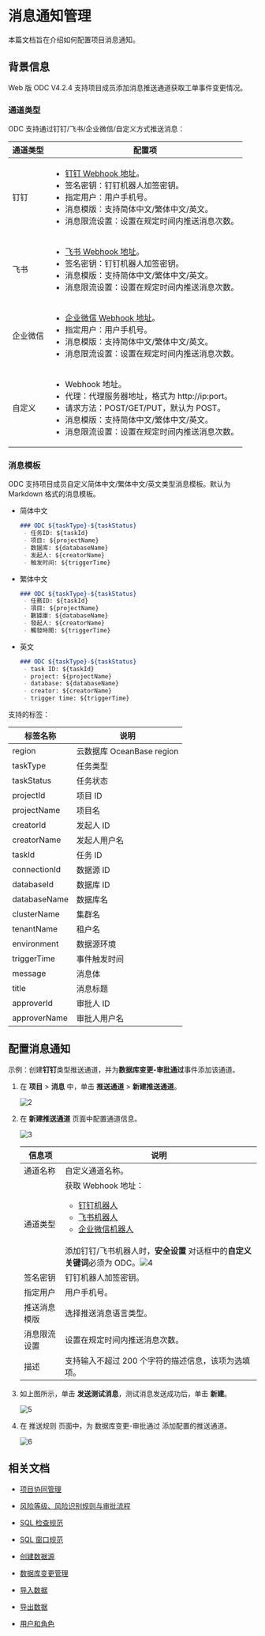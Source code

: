 # 消息通知管理

本篇文档旨在介绍如何配置项目消息通知。

## 背景信息

Web 版 ODC V4.2.4 支持项目成员添加消息推送通道获取工单事件变更情况。

### 通道类型

ODC 支持通过钉钉/飞书/企业微信/自定义方式推送消息：

|  通道类型   |配置项|
|--------|-------|
| 钉钉    | <ul><li>[钉钉 Webhook 地址](https://help.aliyun.com/zh/arms/alarm-operation-center/obtain-the-webhook-url-of-a-dingtalk-chatbot)。</li><li>签名密钥：钉钉机器人加签密钥。</li><li>指定用户：用户手机号。</li><li>消息模版：支持简体中文/繁体中文/英文。</li><li>消息限流设置：设置在规定时间内推送消息次数。</li></ul>|
| 飞书   |<ul><li>[飞书 Webhook 地址](https://open.feishu.cn/document/client-docs/bot-v3/add-custom-bot)。</li><li>签名密钥：钉钉机器人加签密钥。</li><li>消息模版：支持简体中文/繁体中文/英文。</li><li>消息限流设置：设置在规定时间内推送消息次数。</li></ul> |
| 企业微信    | <ul><li>[企业微信 Webhook 地址](https://help.aliyun.com/zh/arms/alarm-operation-center/wecom-chatbots)。</li><li>指定用户：用户手机号。</li><li>消息模版：支持简体中文/繁体中文/英文。</li><li>消息限流设置：设置在规定时间内推送消息次数。</li></ul>|
|  自定义   |<ul><li>Webhook 地址。</li><li>代理：代理服务器地址，格式为 http://ip:port。</li><li>请求方法：POST/GET/PUT，默认为 POST。</li><li>消息模版：支持简体中文/繁体中文/英文。</li><li>消息限流设置：设置在规定时间内推送消息次数。</li></ul> |

### 消息模板

ODC 支持项目成员自定义简体中文/繁体中文/英文类型消息模板。默认为 Markdown 格式的消息模板。

- 简体中文

    ```markdown
    ### ODC ${taskType}-${taskStatus}
     - 任务ID: ${taskId}
     - 项目: ${projectName}
     - 数据库: ${databaseName}
     - 发起人: ${creatorName}
     - 触发时间: ${triggerTime}
    ```

- 繁体中文

    ```markdown
    ### ODC ${taskType}-${taskStatus}
     - 任務ID: ${taskId}
     - 項目: ${projectName}
     - 數據庫: ${databaseName}
     - 發起人: ${creatorName}
     - 觸發時間: ${triggerTime}
    ```

- 英文

    ```markdown
    ### ODC ${taskType}-${taskStatus}
     - task ID: ${taskId}
     - project: ${projectName}
     - database: ${databaseName}
     - creator: ${creatorName}
     - trigger time: ${triggerTime}
    ```

支持的标签：

|  标签名称   |说明|
|--------|-------|
| region | 云数据库 OceanBase region |
| taskType | 任务类型 |
| taskStatus | 任务状态 |
| projectId | 项目 ID |
| projectName | 项目名 |
| creatorId | 发起人 ID |
| creatorName | 发起人用户名 |
| taskId | 任务 ID |
| connectionId | 数据源 ID |
| databaseId | 数据库 ID |
| databaseName | 数据库名 |
| clusterName | 集群名 |
| tenantName | 租户名 |
| environment | 数据源环境 |
| triggerTime | 事件触发时间 |
| message | 消息体 |
| title | 消息标题 |
| approverId | 审批人 ID |
| approverName | 审批人用户名 |

## 配置消息通知

示例：创建**钉钉**类型推送通道，并为**数据库变更-审批通过**事件添加该通道。

1. 在 **项目** > **消息** 中，单击 **推送通道** > **新建推送通道**。

    ![2](https://obbusiness-private.oss-cn-shanghai.aliyuncs.com/doc/img/odc/424/700.database-change-management/1000.message-notification/2.png)

2. 在 **新建推送通道** 页面中配置通道信息。

    ![3](https://obbusiness-private.oss-cn-shanghai.aliyuncs.com/doc/img/odc/424/700.database-change-management/1000.message-notification/3.png)

   |  信息项   |说明|
   |--------|-------|
   | 通道名称    | 自定义通道名称。|
   |通道类型|获取 Webhook 地址：<ul><li>[钉钉机器人](https://help.aliyun.com/zh/arms/alarm-operation-center/obtain-the-webhook-url-of-a-dingtalk-chatbot)</li><li>[飞书机器人](https://open.feishu.cn/document/client-docs/bot-v3/add-custom-bot)</li><li>[企业微信机器人](https://help.aliyun.com/zh/arms/alarm-operation-center/wecom-chatbots)</li></ul><br>添加钉钉/飞书机器人时，**安全设置** 对话框中的<strong>自定义关键词</strong>必须为 ODC。![4](https://obbusiness-private.oss-cn-shanghai.aliyuncs.com/doc/img/odc/424/700.database-change-management/1000.message-notification/4.png)|
   |签名密钥|钉钉机器人加签密钥。|
   |指定用户|用户手机号。|
   |推送消息模版|选择推送消息语言类型。|
   |消息限流设置|设置在规定时间内推送消息次数。|
   |描述|支持输入不超过 200 个字符的描述信息，该项为选填项。|

3. 如上图所示，单击 **发送测试消息**，测试消息发送成功后，单击 **新建**。

    ![5](https://obbusiness-private.oss-cn-shanghai.aliyuncs.com/doc/img/odc/424/700.database-change-management/1000.message-notification/5.png)

4. 在 推送规则 页面中，为 数据库变更-审批通过 添加配置的推送通道。

    ![6](https://obbusiness-private.oss-cn-shanghai.aliyuncs.com/doc/img/odc/424/700.database-change-management/1000.message-notification/6.png)

## 相关文档

- [项目协同管理](../700.database-change-management/200.project-collaborative-management.md)

- [风险等级、风险识别规则与审批流程](../700.database-change-management/300.risk-level-risk-identification-rules-and-approval-process.md)

- [SQL 检查规范](../700.database-change-management/400.sql-check-specification.md)

- [SQL 窗口规范](../700.database-change-management/500.sql-window-specification.md)

- [创建数据源](../400.connection-management/100.create-a-personal-connection.md)

- [数据库变更管理](../700.database-change-management/600.database-change.md)

- [导入数据](../600.import-and-export/100.import-data.md)

- [导出数据](../600.import-and-export/200.export-data.md)

- [用户和角色](100.user-permission-and-management/100.odc-users-and-roles.md)

